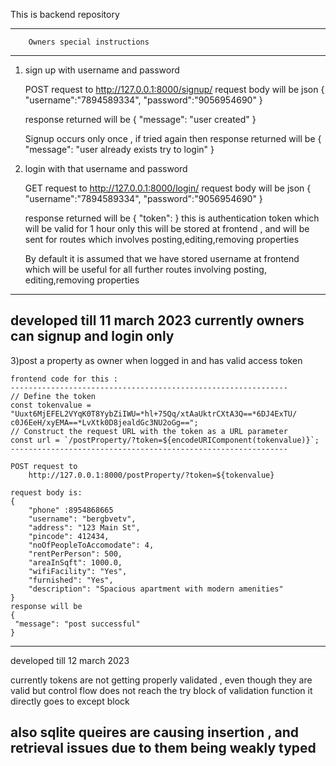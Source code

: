This is backend repository
____________________________________________

        Owners special instructions 
____________________________________________

1) sign up with username and password

    POST request to
            http://127.0.0.1:8000/signup/
    request body will be json
    {
        "username":"7894589334",
        "password":"9056954690"
    }

    response returned will be 
    {
        "message": "user created"
    }

    Signup occurs only once , if tried again then 
    response returned will be
    {
        "message": "user already exists try to login"
    }

2) login with that username and password

    GET request to
            http://127.0.0.1:8000/login/
    request body will be json
        {
          "username":"7894589334",
          "password":"9056954690"
        }
    
    response returned will be
    {
         "token": 
    }
    this is authentication token which will be valid for 1 hour only
    this will be stored at frontend , and will be sent for routes
    which involves posting,editing,removing properties

    By default it is assumed that we have stored username at frontend
    which will be useful for all further routes involving posting,
    editing,removing properties



------------------------------------------------------------------
developed till 11 march 2023
currently owners can signup and login only 
------------------------------------------------------------------




3)post a property as owner when logged in and has valid access token

    frontend code for this :
    --------------------------------------------------------------
    // Define the token
    const tokenvalue = "Uuxt6MjEFEL2VYqK0T8YybZiIWU=*hl+75Qq/xtAaUktrCXtA3Q==*6DJ4ExTU/  c0J6EeH/xyEMA==*LvXtk0D8jealdGc3NU2oGg==";
    // Construct the request URL with the token as a URL parameter
    const url = `/postProperty/?token=${encodeURIComponent(tokenvalue)}`;
    --------------------------------------------------------------

    POST request to
        http://127.0.0.1:8000/postProperty/?token=${tokenvalue}

    request body is:
    {   
        "phone" :8954868665
        "username": "bergbvetv",
        "address": "123 Main St",
        "pincode": 412434,
        "noOfPeopleToAccomodate": 4,
        "rentPerPerson": 500,
        "areaInSqft": 1000.0,
        "wifiFacility": "Yes",
        "furnished": "Yes",
        "description": "Spacious apartment with modern amenities"
    }
    response will be
    {
     "message": "post successful"
    }


-----------------------------------------------------------------------
developed till 12 march 2023

currently tokens are not getting properly validated , even though
they are valid but control flow does not reach the try block of validation function
it directly goes to except block

also sqlite queires are causing insertion , and retrieval issues due
to them being weakly typed
-----------------------------------------------------------------------
